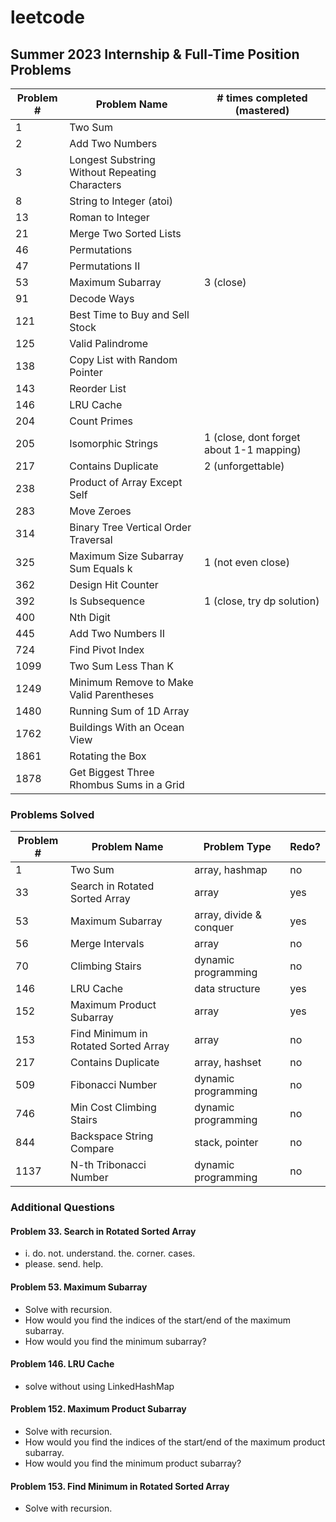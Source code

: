 # leetcode

## Summer 2023 Internship & Full-Time Position Problems

| Problem # | Problem Name                                   | # times completed (mastered)             |
| --------- | ---------------------------------------------- | ---------------------------------------- |
| 1         | Two Sum                                        |                                          |
| 2         | Add Two Numbers                                |                                          |
| 3         | Longest Substring Without Repeating Characters |                                          |
| 8         | String to Integer (atoi)                       |                                          |
| 13        | Roman to Integer                               |                                          |
| 21        | Merge Two Sorted Lists                         |                                          |
| 46        | Permutations                                   |                                          |
| 47        | Permutations II                                |                                          |
| 53        | Maximum Subarray                               | 3 (close)                                |
| 91        | Decode Ways                                    |                                          |
| 121       | Best Time to Buy and Sell Stock                |                                          |
| 125       | Valid Palindrome                               |                                          |
| 138       | Copy List with Random Pointer                  |                                          |
| 143       | Reorder List                                   |                                          |
| 146       | LRU Cache                                      |                                          |
| 204       | Count Primes                                   |                                          |
| 205       | Isomorphic Strings                             | 1 (close, dont forget about 1-1 mapping) |
| 217       | Contains Duplicate                             | 2 (unforgettable)                        |
| 238       | Product of Array Except Self                   |                                          |
| 283       | Move Zeroes                                    |                                          |
| 314       | Binary Tree Vertical Order Traversal           |                                          |
| 325       | Maximum Size Subarray Sum Equals k             | 1 (not even close)                       |
| 362       | Design Hit Counter                             |                                          |
| 392       | Is Subsequence                                 | 1 (close, try dp solution)               |
| 400       | Nth Digit                                      |                                          |
| 445       | Add Two Numbers II                             |                                          |
| 724       | Find Pivot Index                               |                                          |
| 1099      | Two Sum Less Than K                            |                                          |
| 1249      | Minimum Remove to Make Valid Parentheses       |                                          |
| 1480      | Running Sum of 1D Array                        |                                          |
| 1762      | Buildings With an Ocean View                   |                                          |
| 1861      | Rotating the Box                               |                                          |
| 1878      | Get Biggest Three Rhombus Sums in a Grid       |                                          |

### Problems Solved

| Problem # | Problem Name                         | Problem Type            | Redo? |
| --------- | ------------------------------------ | ----------------------- | ----- |
| 1         | Two Sum                              | array, hashmap          | no    |
| 33        | Search in Rotated Sorted Array       | array                   | yes   |
| 53        | Maximum Subarray                     | array, divide & conquer | yes   |
| 56        | Merge Intervals                      | array                   | no    |
| 70        | Climbing Stairs                      | dynamic programming     | no    |
| 146       | LRU Cache                            | data structure          | yes   |
| 152       | Maximum Product Subarray             | array                   | yes   |
| 153       | Find Minimum in Rotated Sorted Array | array                   | no    |
| 217       | Contains Duplicate                   | array, hashset          | no    |
| 509       | Fibonacci Number                     | dynamic programming     | no    |
| 746       | Min Cost Climbing Stairs             | dynamic programming     | no    |
| 844       | Backspace String Compare             | stack, pointer          | no    |
| 1137      | N-th Tribonacci Number               | dynamic programming     | no    |

### Additional Questions

#### Problem 33. Search in Rotated Sorted Array

-   i. do. not. understand. the. corner. cases.
-   please. send. help.

#### Problem 53. Maximum Subarray

-   Solve with recursion.
-   How would you find the indices of the start/end of the maximum subarray.
-   How would you find the minimum subarray?

#### Problem 146. LRU Cache

-   solve without using LinkedHashMap

#### Problem 152. Maximum Product Subarray

-   Solve with recursion.
-   How would you find the indices of the start/end of the maximum product subarray.
-   How would you find the minimum product subarray?

#### Problem 153. Find Minimum in Rotated Sorted Array

-   Solve with recursion.
